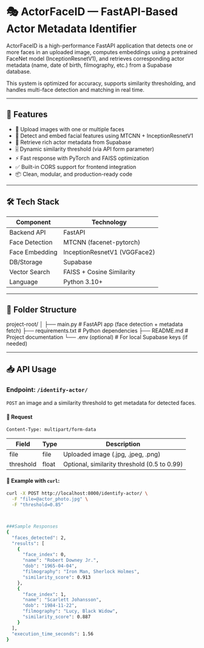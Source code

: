 # 🎭 ActorFaceID — FastAPI-Based Actor Metadata Identifier

ActorFaceID is a high-performance FastAPI application that detects one or more faces in an uploaded image, computes embeddings using a pretrained FaceNet model (InceptionResnetV1), and retrieves corresponding actor metadata (name, date of birth, filmography, etc.) from a Supabase database.

This system is optimized for accuracy, supports similarity thresholding, and handles multi-face detection and matching in real time.

---

## 🚀 Features

- 📸 Upload images with one or multiple faces  
- 🧠 Detect and embed facial features using MTCNN + InceptionResnetV1  
- 🧾 Retrieve rich actor metadata from Supabase  
- 🎚️ Dynamic similarity threshold (via API form parameter)  
- ⚡ Fast response with PyTorch and FAISS optimization  
- ✅ Built-in CORS support for frontend integration  
- 📦 Clean, modular, and production-ready code  

---

## 🛠️ Tech Stack

| Component     | Technology                      |
|---------------|----------------------------------|
| Backend API   | FastAPI                         |
| Face Detection| MTCNN (facenet-pytorch)         |
| Face Embedding| InceptionResnetV1 (VGGFace2)    |
| DB/Storage    | Supabase                        |
| Vector Search | FAISS + Cosine Similarity       |
| Language      | Python 3.10+                    |

---

## 📁 Folder Structure
project-root/
│
├── main.py # FastAPI app (face detection + metadata fetch)
├── requirements.txt # Python dependencies
├── README.md # Project documentation
└── .env (optional) # For local Supabase keys (if needed)






---

## 📥 API Usage

### Endpoint: `/identify-actor/`  
`POST` an image and a similarity threshold to get metadata for detected faces.

#### 📩 Request
`Content-Type: multipart/form-data`

| Field        | Type     | Description                                  |
|--------------|----------|----------------------------------------------|
| file         | file     | Uploaded image (.jpg, .jpeg, .png)           |
| threshold    | float    | Optional, similarity threshold (0.5 to 0.99) |

#### 🧪 Example with `curl`:
```bash
curl -X POST http://localhost:8000/identify-actor/ \
  -F "file=@actor_photo.jpg" \
  -F "threshold=0.85"



###Sample Responses
{
  "faces_detected": 2,
  "results": [
    {
      "face_index": 0,
      "name": "Robert Downey Jr.",
      "dob": "1965-04-04",
      "filmography": "Iron Man, Sherlock Holmes",
      "similarity_score": 0.913
    },
    {
      "face_index": 1,
      "name": "Scarlett Johansson",
      "dob": "1984-11-22",
      "filmography": "Lucy, Black Widow",
      "similarity_score": 0.887
    }
  ],
  "execution_time_seconds": 1.56
}





